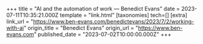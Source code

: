 +++
title = "AI and the automation of work — Benedict Evans"
date = 2023-07-11T10:35:21.000Z
template = "link.html"
[taxonomies]
tech=[]
[extra]
link_url = "https://www.ben-evans.com/benedictevans/2023/7/2/working-with-ai"
origin_title = "Benedict Evans"
origin_url = "https://www.ben-evans.com"
published_date = "2023-07-02T10:00:00.000Z"
+++
